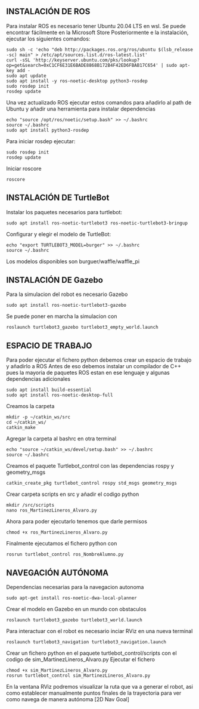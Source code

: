 ## INSTALACIÓN DE ROS

Para instalar ROS es necesario tener Ubuntu 20.04 LTS en wsl. Se puede encontrar fácilmente en la Microsoft Store
Posteriormente e la instalación, ejecutar los siguientes comandos:
```
sudo sh -c 'echo "deb http://packages.ros.org/ros/ubuntu $(lsb_release -sc) main" > /etc/apt/sources.list.d/ros-latest.list'
curl -sSL 'http://keyserver.ubuntu.com/pks/lookup?op=get&search=0xC1CF6E31E6BADE8868B172B4F42ED6FBAB17C654' | sudo apt-key add -
sudo apt update
sudo apt install -y ros-noetic-desktop python3-rosdep
sudo rosdep init
rosdep update 
```
Una vez actualizado ROS ejecutar estos comandos para añadirlo al path de Ubuntu y añadir una herramienta para instalar dependencias 
```
echo "source /opt/ros/noetic/setup.bash" >> ~/.bashrc
source ~/.bashrc
sudo apt install python3-rosdep
```
Para iniciar rosdep ejecutar:
```
sudo rosdep init
rosdep update
```
Iniciar roscore
```
roscore
```
## INSTALACIÓN DE TurtleBot

Instalar los paquetes necesarios para turtlebot:
```
sudo apt install ros-noetic-turtlebot3 ros-noetic-turtlebot3-bringup
```

Configurar y elegir el modelo de TurtleBot:
```
echo "export TURTLEBOT3_MODEL=burger" >> ~/.bashrc
source ~/.bashrc
```

Los modelos disponibles son burguer/waffle/waffle_pi

## INSTALACIÓN DE Gazebo

Para la simulacion del robot es necesario Gazebo
```
sudo apt install ros-noetic-turtlebot3-gazebo
```
Se puede poner en marcha la simulacion con 
```
roslaunch turtlebot3_gazebo turtlebot3_empty_world.launch
```

##    ESPACIO DE TRABAJO

Para poder ejecutar el fichero python debemos crear un espacio de trabajo y añadirlo a ROS
Antes de eso debemos instalar un compilador de C++ pues la mayoria de paquetes ROS estan en ese lenguaje y algunas dependencias adicionales
```
sudo apt install build-essential
sudo apt install ros-noetic-desktop-full
```
Creamos la carpeta
```
mkdir -p ~/catkin_ws/src
cd ~/catkin_ws/
catkin_make
```
Agregar la carpeta al bashrc en otra terminal
```
echo "source ~/catkin_ws/devel/setup.bash" >> ~/.bashrc
source ~/.bashrc
```
Creamos el paquete Turtlebot_control con las dependencias rospy y geometry_msgs
```
catkin_create_pkg turtlebot_control rospy std_msgs geometry_msgs
```
Crear carpeta scripts en src y añadir el codigo python
```
mkdir /src/scripts
nano ros_MartinezLineros_Alvaro.py
```
Ahora para poder ejecutarlo tenemos que darle permisos
```
chmod +x ros_MartinezLineros_Alvaro.py
```
Finalmente ejecutamos el fichero python con
```
rosrun turtlebot_control ros_NombreAlumno.py
```

## NAVEGACIÓN AUTÓNOMA

Dependencias necesarias para la navegacion autonoma
```
sudo apt-get install ros-noetic-dwa-local-planner
```
Crear el modelo en Gazebo en un mundo con obstaculos
```
roslaunch turtlebot3_gazebo turtlebot3_world.launch
```
Para interactuar con el robot es necesario inciar RViz en una nueva terminal
```
roslaunch turtlebot3_navigation turtlebot3_navigation.launch
```
Crear un fichero python en el paquete turtlebot_control/scripts con el codigo de sim_MartinezLineros_Alvaro.py
Ejecutar el fichero
```
chmod +x sim_MartinezLineros_Alvaro.py
rosrun turtlebot_control sim_MartinezLineros_Alvaro.py
```

En la ventana RViz podremos visualizar la ruta que va a generar el robot, asi como establecer manualmente puntos finales de la trayectoria para ver como navega de manera autónoma [2D Nav Goal]